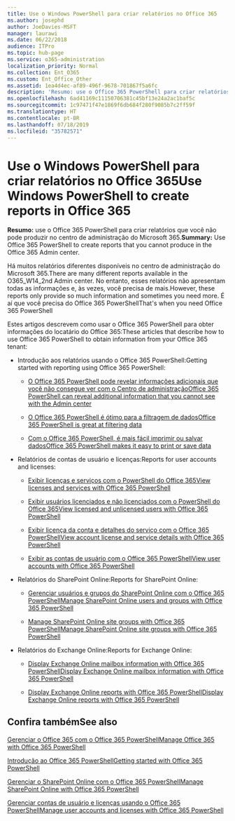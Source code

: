 ```yaml
---
title: Use o Windows PowerShell para criar relatórios no Office 365
ms.author: josephd
author: JoeDavies-MSFT
manager: laurawi
ms.date: 06/22/2018
audience: ITPro
ms.topic: hub-page
ms.service: o365-administration
localization_priority: Normal
ms.collection: Ent_O365
ms.custom: Ent_Office_Other
ms.assetid: 1ea4d4ec-af89-496f-9678-701867f5a6fc
description: 'Resumo: use o Office 365 PowerShell para criar relatórios que você não pode produzir no centro de administração do Microsoft 365.'
ms.openlocfilehash: 6ad41169c11150706381c45bf13e24a2ac1baf5c
ms.sourcegitcommit: 1c97471f47e1869f6db684f280f9085b7c2ff59f
ms.translationtype: HT
ms.contentlocale: pt-BR
ms.lasthandoff: 07/18/2019
ms.locfileid: "35782571"
---
```

# <a name="use-windows-powershell-to-create-reports-in-office-365"></a><span data-ttu-id="4bac7-103">Use o Windows PowerShell para criar relatórios no Office 365</span><span class="sxs-lookup"><span data-stu-id="4bac7-103">Use Windows PowerShell to create reports in Office 365</span></span>

 <span data-ttu-id="4bac7-104">**Resumo:** use o Office 365 PowerShell para criar relatórios que você não pode produzir no centro de administração do Microsoft 365.</span><span class="sxs-lookup"><span data-stu-id="4bac7-104">**Summary:** Use Office 365 PowerShell to create reports that you cannot produce in the Office 365 Admin center.</span></span>
  
<span data-ttu-id="4bac7-105">Há muitos relatórios diferentes disponíveis no centro de administração do Microsoft 365.</span><span class="sxs-lookup"><span data-stu-id="4bac7-105">There are many different reports available in the O365_W14_2nd Admin center.</span></span> <span data-ttu-id="4bac7-106">No entanto, esses relatórios não apresentam todas as informações e, às vezes, você precisa de mais.</span><span class="sxs-lookup"><span data-stu-id="4bac7-106">However, these reports only provide so much information and sometimes you need more.</span></span> <span data-ttu-id="4bac7-107">É aí que você precisa do Office 365 PowerShell</span><span class="sxs-lookup"><span data-stu-id="4bac7-107">That's when you need Office 365 PowerShell</span></span>
  
<span data-ttu-id="4bac7-108">Estes artigos descrevem como usar o Office 365 PowerShell para obter informações do locatário do Office 365:</span><span class="sxs-lookup"><span data-stu-id="4bac7-108">These articles that describe how to use Office 365 PowerShell to obtain information from your Office 365 tenant:</span></span>
  
- <span data-ttu-id="4bac7-109">Introdução aos relatórios usando o Office 365 PowerShell:</span><span class="sxs-lookup"><span data-stu-id="4bac7-109">Getting started with reporting using Office 365 PowerShell:</span></span>
    
  - [<span data-ttu-id="4bac7-110">O Office 365 PowerShell pode revelar informações adicionais que você não consegue ver com o Centro de administração</span><span class="sxs-lookup"><span data-stu-id="4bac7-110">Office 365 PowerShell can reveal additional information that you cannot see with the Admin center</span></span>](https://technet.microsoft.com/library/dn568034.aspx#reveal)
    
  - [<span data-ttu-id="4bac7-111">O Office 365 PowerShell é ótimo para a filtragem de dados</span><span class="sxs-lookup"><span data-stu-id="4bac7-111">Office 365 PowerShell is great at filtering data</span></span>](https://technet.microsoft.com/library/dn568034.aspx#filter)
    
  - [<span data-ttu-id="4bac7-112">Com o Office 365 PowerShell, é mais fácil imprimir ou salvar dados</span><span class="sxs-lookup"><span data-stu-id="4bac7-112">Office 365 PowerShell makes it easy to print or save data</span></span>](https://technet.microsoft.com/library/dn568034.aspx#printsave)
    
- <span data-ttu-id="4bac7-113">Relatórios de contas de usuário e licenças:</span><span class="sxs-lookup"><span data-stu-id="4bac7-113">Reports for user accounts and licenses:</span></span>
    
  - [<span data-ttu-id="4bac7-114">Exibir licenças e serviços com o PowerShell do Office 365</span><span class="sxs-lookup"><span data-stu-id="4bac7-114">View licenses and services with Office 365 PowerShell</span></span>](view-licenses-and-services-with-office-365-powershell.md)
    
  - [<span data-ttu-id="4bac7-115">Exibir usuários licenciados e não licenciados com o PowerShell do Office 365</span><span class="sxs-lookup"><span data-stu-id="4bac7-115">View licensed and unlicensed users with Office 365 PowerShell</span></span>](view-licensed-and-unlicensed-users-with-office-365-powershell.md)
    
  - [<span data-ttu-id="4bac7-116">Exibir licença da conta e detalhes do serviço com o Office 365 PowerShell</span><span class="sxs-lookup"><span data-stu-id="4bac7-116">View account license and service details with Office 365 PowerShell</span></span>](view-account-license-and-service-details-with-office-365-powershell.md)
    
  - [<span data-ttu-id="4bac7-117">Exibir as contas de usuário com o Office 365 PowerShell</span><span class="sxs-lookup"><span data-stu-id="4bac7-117">View user accounts with Office 365 PowerShell</span></span>](view-user-accounts-with-office-365-powershell.md)
    
- <span data-ttu-id="4bac7-118">Relatórios do SharePoint Online:</span><span class="sxs-lookup"><span data-stu-id="4bac7-118">Reports for SharePoint Online:</span></span>
    
  - [<span data-ttu-id="4bac7-119">Gerenciar usuários e grupos do SharePoint Online com o Office 365 PowerShell</span><span class="sxs-lookup"><span data-stu-id="4bac7-119">Manage SharePoint Online users and groups with Office 365 PowerShell</span></span>](http://technet.microsoft.com/library/9680af2e-a965-4e62-92ee-da72105c7800.aspx)
    
  - [<span data-ttu-id="4bac7-120">Manage SharePoint Online site groups with Office 365 PowerShell</span><span class="sxs-lookup"><span data-stu-id="4bac7-120">Manage SharePoint Online site groups with Office 365 PowerShell</span></span>](http://technet.microsoft.com/library/122f4099-c78d-4cce-bab0-4343b04596ae.aspx)
    
- <span data-ttu-id="4bac7-121">Relatórios do Exchange Online:</span><span class="sxs-lookup"><span data-stu-id="4bac7-121">Reports for Exchange Online:</span></span>
    
  - [<span data-ttu-id="4bac7-122">Display Exchange Online mailbox information with Office 365 PowerShell</span><span class="sxs-lookup"><span data-stu-id="4bac7-122">Display Exchange Online mailbox information with Office 365 PowerShell</span></span>](http://technet.microsoft.com/library/13843002-56ca-4b75-81c5-84386522b01b.aspx)
    
  - [<span data-ttu-id="4bac7-123">Display Exchange Online reports with Office 365 PowerShell</span><span class="sxs-lookup"><span data-stu-id="4bac7-123">Display Exchange Online reports with Office 365 PowerShell</span></span>](http://technet.microsoft.com/library/4873a063-9fc4-4ed9-826a-6e935fef61d4.aspx)
    
## <a name="see-also"></a><span data-ttu-id="4bac7-124">Confira também</span><span class="sxs-lookup"><span data-stu-id="4bac7-124">See also</span></span>

#### 

[<span data-ttu-id="4bac7-125">Gerenciar o Office 365 com o Office 365 PowerShell</span><span class="sxs-lookup"><span data-stu-id="4bac7-125">Manage Office 365 with Office 365 PowerShell</span></span>](manage-office-365-with-office-365-powershell.md)
  
[<span data-ttu-id="4bac7-126">Introdução ao Office 365 PowerShell</span><span class="sxs-lookup"><span data-stu-id="4bac7-126">Getting started with Office 365 PowerShell</span></span>](getting-started-with-office-365-powershell.md)
  
[<span data-ttu-id="4bac7-127">Gerenciar o SharePoint Online com o Office 365 PowerShell</span><span class="sxs-lookup"><span data-stu-id="4bac7-127">Manage SharePoint Online with Office 365 PowerShell</span></span>](manage-sharepoint-online-with-office-365-powershell.md)
  
[<span data-ttu-id="4bac7-128">Gerenciar contas de usuário e licenças usando o Office 365 PowerShell</span><span class="sxs-lookup"><span data-stu-id="4bac7-128">Manage user accounts and licenses with Office 365 PowerShell</span></span>](manage-user-accounts-and-licenses-with-office-365-powershell.md)
  
